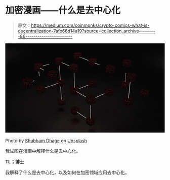 # 加密漫画——什么是去中心化

> 原文：<https://medium.com/coinmonks/crypto-comics-what-is-decentralization-7afc66d14a19?source=collection_archive---------86----------------------->

![](img/a0a1af39635999da52f18a9a521f9183.png)

Photo by [Shubham Dhage](https://unsplash.com/@theshubhamdhage?utm_source=unsplash&utm_medium=referral&utm_content=creditCopyText) on [Unsplash](https://unsplash.com/s/photos/decentralization?utm_source=unsplash&utm_medium=referral&utm_content=creditCopyText)

我试图在漫画中解释什么是去中心化。

**TL；博士**

我解释了什么是去中心化，以及如何在加密领域应用去中心化。